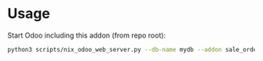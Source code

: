 # Usage

Start Odoo including this addon (from repo root):

```bash
python3 scripts/nix_odoo_web_server.py --db-name mydb --addon sale_order_import
```
